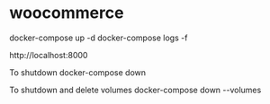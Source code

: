# woocommerce

docker-compose up -d
docker-compose logs -f

http://localhost:8000

To shutdown
docker-compose down

To shutdown and delete volumes
docker-compose down --volumes

